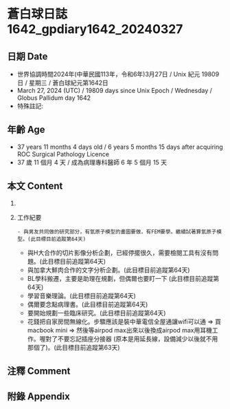 [_metadata_:encoding]: - "utf-8"
[_metadata_:language]: - "zh-Hant-TW"
[_metadata_:fileformat]: - "markdown"
[_metadata_:MIME_type]: - "text/plain"
[_metadata_:markdown_version]: - "commonmark version 0.30"
[_metadata_:markdown_spec]: - "https://spec.commonmark.org/0.30/"

# 蒼白球日誌1642_gpdiary1642_20240327 #

## 日期 Date ##

* 世界協調時間2024年(中華民國113年，令和6年)3月27日 / Unix 紀元 19809 日 / 星期三 / 蒼白球紀元第1642日
* March 27, 2024 (UTC) / 19809 days since Unix Epoch / Wednesday / Globus Pallidum day 1642
* 特殊註記:

## 年齡 Age ##

* 37 years 11 months 4 days old / 6 years 5 months 15 days after acquiring ROC Surgical Pathology Licence
* 37 歲 11 個月 4 天 / 成為病理專科醫師 6 年 5 個月 15 天

## 本文 Content ##

1. 

    
2. 工作紀要

       - 與男友共同做的研究部分，有氫原子模型的畫圖要做，有FEM要學。繼續試著算氫原子模型。(此目標目前追蹤第64天)
   - 與H大合作的切片影像分析企劃，已經停擺很久，需要檢閱工具有沒有問題。(此目標目前追蹤第64天)
   - 與加拿大鮮肉合作的文字分析企劃。(此目標目前追蹤第64天)
   - BL學科搬遷，主要是助理在規劃，但偶爾也要盯一下 (此目標目前追蹤第64天)
   - 學習音樂理論。(此目標目前追蹤第64天)
   - 偶爾要念點病理書。(此目標目前追蹤第64天)
   - 要開始規劃一些臨床研究。(此目標目前追蹤第64天)
   - 花錢把自家房間無線化。步驟應該是裝中華電信全屋通讓wifi可以通 => 買macbook mini => 然後等airpod max出來以後換成airpod max用耳機工作。喔對了不要忘記插座分接器 (原本是用延長線，設備減少以後就不用那個了)。(此目標目前追蹤第63天)


## 注釋 Comment ##


## 附錄 Appendix ##

